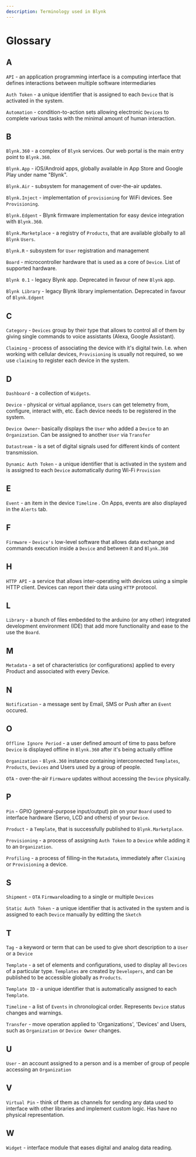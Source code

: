 ```yaml
---
description: Terminology used in Blynk
---
```


# Glossary

## A

`API` - an application programming interface is a computing interface that defines interactions between multiple software intermediaries

`Auth Token` - a unique identifier that is assigned to each `Device` that is activated in the system.

`Automation` - condition-to-action sets allowing electronic `Devices` to complete various tasks with the minimal amount of human interaction.

## B

`Blynk.360` - a complex of `Blynk` services. Our web portal is the main entry point to `Blynk.360`.

`Blynk.App` - iOS/Android apps, globally available in App Store and Google Play under name "Blynk".

`Blynk.Air` - subsystem for management of over-the-air updates.

`Blynk.Inject` - implementation of `provisioning` for WiFi devices. See `Provisioning`.

`Blynk.Edgent` - Blynk firmware implementation for easy device integration with `Blynk.360`.

`Blynk.Marketplace` - a registry of `Products`, that are available globally to all `Blynk` `Users`.

`Blynk.R` - subsystem for `User` registration and management

`Board` - microcontroller hardware that is used as a core of `Device`. List of supported hardware.

`Blynk 0.1` - legacy Blynk app. Deprecated in favour of new `Blynk` app.

`Blynk Library` - legacy Blynk library implementation. Deprecated in favour of `Blynk.Edgent`

## C

`Category` - `Devices` group by their type that allows to control all of them by giving single commands to voice assistants \(Alexa, Google Assistant\).

`Claiming` - process of associating the device with it's digital twin. I.e. when working with cellular devices, `Provisioning` is usually not required, so we use `claiming` to register each device in the system.

## D

`Dashboard` - a collection of `Widgets`.

`Device` - physical or virtual appliance, `Users` can get telemetry from, configure, interact with, etc. Each device needs to be registered in the system.

`Device Owner`- basically displays the `User` who added a `Device` to an `Organization`. Can be assigned to another `User` via `Transfer`

`Datastream` - is a set of digital signals used for different kinds of content transmission.

`Dynamic Auth Token` - a unique identifier that is activated in the system and is assigned to each `Device` automatically during Wi-Fi `Provision`

## E

`Event` - an item in the device `Timeline` . On Apps, events are also displayed in the `Alerts` tab.

## F

`Firmware` - `Device's` low-level software that allows data exchange and commands execution inside a `Device` and between it and `Blynk.360`

## H

`HTTP API` - a service that allows inter-operating with devices using a simple HTTP client. Devices can report their data using `HTTP` protocol.

## L

`Library` - a bunch of files embedded to the arduino \(or any other\) integrated development environment \(IDE\) that add more functionality and ease to the use the `Board`.

## M

`Metadata` - a set of characteristics \(or configurations\) applied to every Product and associated with every Device.

## N

`Notification` - a message sent by Email, SMS or Push after an `Event` occured.

## O

`Offline Ignore Period` - a user defined amount of time to pass before `Device` is displayed offline in `Blynk.360` after it's being actually offline

`Organization` - `Blynk.360` instance containing interconnected `Templates`, `Products`, `Devices` and Users used by a group of people.

`OTA` - over-the-air `Firmware` updates without accessing the `Device` physically.

## P

`Pin` - GPIO \(general-purpose input/output\) pin on your `Board` used to interface hardware \(Servo, LCD and others\) of your `Device`.

`Product` - a `Template`, that is successfully published to `Blynk.Marketplace`.

`Provisioning` - a process of assigning `Auth Token` to a `Device` while adding it to an `Organization`.

`Profiling` - a process of filling-in the `Matadata`, immediately after `Claiming` or `Provisioning` a device.

## S

`Shipment` - `OTA` `Firmware`loading to a single or multiple `Devices`

`Static Auth Token` - a unique identifier that is activated in the system and is assigned to each `Device` manually by editting the `Sketch`

## T

`Tag` - a keyword or term that can be used to give short description to a `User` or a `Device`

`Template` - a set of elements and configurations, used to display all `Devices` of a particular type. `Templates` are created by `Developers`, and can be published to be accessible globally as `Products`.

`Template ID` - a unique identifier that is automatically assigned to each `Template`.

`Timeline` - a list of `Events` in chronological order. Represents `Device` status changes and warnings.

`Transfer` - move operation applied to 'Organizations', 'Devices' and Users, such as `Organization` or `Device Owner` changes.

## U

`User` - an account assigned to a person and is a member of group of people accessing an `Organization`

## V

`Virtual Pin` - think of them as channels for sending any data used to interface with other libraries and implement custom logic. Has have no physical representation.

## W

`Widget` - interface module that eases digital and analog data reading.

